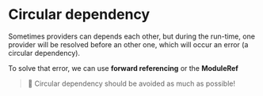# Circular dependency

Sometimes providers can depends each other, but during the run-time, one provider will be resolved before an other one, which will occur an error (a circular dependency).

To solve that error, we can use **forward referencing** or the **ModuleRef**

> 🚧 Circular dependency should be avoided as much as possible!
